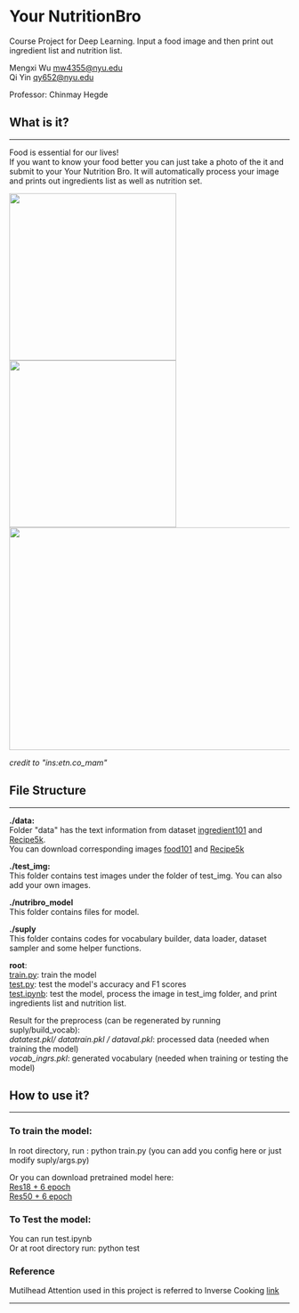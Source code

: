 # Your NutritionBro
Course Project for Deep Learning. Input a food image and then print out ingredient list and nutrition list.    

Mengxi Wu mw4355@nyu.edu  
Qi Yin qy652@nyu.edu    

Professor: Chinmay Hegde        

## What is it?

***

Food is essential for our lives!   
If you want to know your food better you can just take a photo of  the it and submit to your Your Nutrition Bro.
It will automatically process your image and prints out ingredients list as well as nutrition set. 

<img src="https://github.com/yq605879396/Your-NutritionBro/blob/main/images/show2.png" width="300" height="300" /> <img src="https://github.com/yq605879396/Your-NutritionBro/blob/main/images/show1.png" width="300" height="300" />
<img src="https://github.com/yq605879396/Your-NutritionBro/blob/main/images/show3.png" width="600" height="400" /> 

_credit to "ins:etn.co_mam"_

## File Structure

***

**./data:**  
Folder "data" has the text information from dataset [ingredient101](http://www.ub.edu/cvub/ingredients101/) and [Recipe5k](https://www.kaggle.com/kmader/food41).   
You can download corresponding images [food101](https://www.kaggle.com/kmader/food41) and [Recipe5k](https://www.kaggle.com/kmader/food41)

**./test_img:**  
This folder contains test images under the folder of test_img. You can also add your own images.     

**./nutribro_model**   
This folder contains files for model.        

**./suply**  
This folder contains codes for vocabulary builder, data loader, dataset sampler and some helper functions.  

**root**:  
[train.py](https://github.com/yq605879396/Your-NutritionBro/blob/main/train.py): train the model  
[test.py](https://github.com/yq605879396/Your-NutritionBro/blob/main/test.py): test the model's accuracy and F1 scores <br>
[test.ipynb](https://github.com/yq605879396/Your-NutritionBro/blob/main/test.ipynb): test the model, process the image in test_img folder, and print ingredients list and nutrition list.

Result for the preprocess (can be regenerated by running suply/build_vocab): <br>
*datatest.pkl/ datatrain.pkl / dataval.pkl*: processed data (needed when training the model)  
*vocab_ingrs.pkl*: generated vocabulary (needed when training or testing the model) 

## How to use it?

***

### To train the model:  
In root directory, run : python train.py (you can add you config here or just modify suply/args.py)

Or you can download pretrained model here:  
[Res18 + 6 epoch](https://drive.google.com/file/d/1ycciUE9VthbnHPgRc9iLLZnPvVg2pvLO/view?usp=sharing)  
[Res50 + 6 epoch](https://drive.google.com/file/d/1S_r9XkNNpigHHtrBSD8Hy7obSQKsnzuf/view?usp=sharing)  

### To Test the model:  
You can run test.ipynb  
Or at root directory run: python test  

### Reference
Mutilhead Attention used in this project is referred to Inverse Cooking [link](https://github.com/facebookresearch/inversecooking)
***

